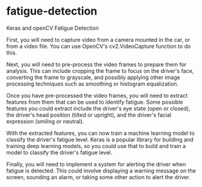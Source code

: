 # fatigue-detection
Keras and openCV Fatigue Detection 

First, you will need to capture video from a camera mounted in the car, or from a video file. You can use OpenCV's cv2.VideoCapture function to do this.

Next, you will need to pre-process the video frames to prepare them for analysis. This can include cropping the frame to focus on the driver's face, converting the frame to grayscale, and possibly applying other image processing techniques such as smoothing or histogram equalization.

Once you have pre-processed the video frames, you will need to extract features from them that can be used to identify fatigue. Some possible features you could extract include the driver's eye state (open or closed), the driver's head position (tilted or upright), and the driver's facial expression (smiling or neutral).

With the extracted features, you can now train a machine learning model to classify the driver's fatigue level. Keras is a popular library for building and training deep learning models, so you could use that to build and train a model to classify the driver's fatigue level.

Finally, you will need to implement a system for alerting the driver when fatigue is detected. This could involve displaying a warning message on the screen, sounding an alarm, or taking some other action to alert the driver.
